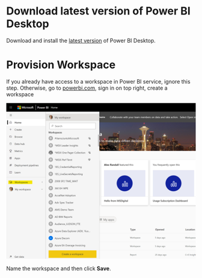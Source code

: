 # Download latest version of Power BI Desktop

Download and install the [latest version](https://www.microsoft.com/en-gb/download/details.aspx?id=58494) of Power BI Desktop. 

# Provision Workspace

If you already have access to a workspace in Power BI service, ignore this step. Otherwise, go to [powerbi.com](https://powerbi.microsoft.com/), sign in on top right, create a workspace

![workspace.png](images/workspace.png)

Name the workspace and then click **Save**. 

